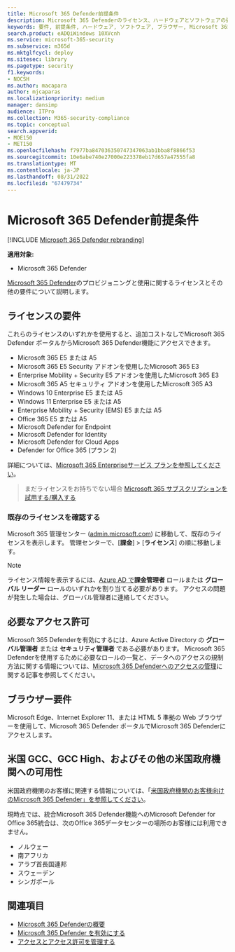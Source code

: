 ```yaml
---
title: Microsoft 365 Defender前提条件
description: Microsoft 365 Defenderのライセンス、ハードウェアとソフトウェアの要件、およびその他の構成設定について説明します
keywords: 要件, 前提条件, ハードウェア, ソフトウェア, ブラウザー, Microsoft 365 Defender, M365, ライセンス, E5, A5, EMS, 購入
search.product: eADQiWindows 10XVcnh
ms.service: microsoft-365-security
ms.subservice: m365d
ms.mktglfcycl: deploy
ms.sitesec: library
ms.pagetype: security
f1.keywords:
- NOCSH
ms.author: macapara
author: mjcaparas
ms.localizationpriority: medium
manager: dansimp
audience: ITPro
ms.collection: M365-security-compliance
ms.topic: conceptual
search.appverid:
- MOE150
- MET150
ms.openlocfilehash: f7977ba847036350747347063ab1bba8f8866f53
ms.sourcegitcommit: 10e6abe740e27000e223378eb17d657a47555fa8
ms.translationtype: MT
ms.contentlocale: ja-JP
ms.lasthandoff: 08/31/2022
ms.locfileid: "67479734"
---
```

# <a name="microsoft-365-defender-prerequisites"></a>Microsoft 365 Defender前提条件

[!INCLUDE [Microsoft 365 Defender rebranding](../includes/microsoft-defender.md)]


**適用対象:**
- Microsoft 365 Defender

[Microsoft 365 Defender](microsoft-365-defender.md)のプロビジョニングと使用に関するライセンスとその他の要件について説明します。

## <a name="licensing-requirements"></a>ライセンスの要件
これらのライセンスのいずれかを使用すると、追加コストなしでMicrosoft 365 Defender ポータルからMicrosoft 365 Defender機能にアクセスできます。

- Microsoft 365 E5 または A5
- Microsoft 365 E5 Security アドオンを使用したMicrosoft 365 E3
- Enterprise Mobility + Security E5 アドオンを使用したMicrosoft 365 E3
- Microsoft 365 A5 セキュリティ アドオンを使用したMicrosoft 365 A3
- Windows 10 Enterprise E5 または A5
- Windows 11 Enterprise E5 または A5
- Enterprise Mobility + Security (EMS) E5 または A5 
- Office 365 E5 または A5
- Microsoft Defender for Endpoint
- Microsoft Defender for Identity 
- Microsoft Defender for Cloud Apps
- Defender for Office 365 (プラン 2)

詳細については、[Microsoft 365 Enterpriseサービス プランを参照してください](https://www.microsoft.com/licensing/product-licensing/microsoft-365-enterprise)。

> まだライセンスをお持ちでない場合 [Microsoft 365 サブスクリプションを試用する/購入する](../../commerce/try-or-buy-microsoft-365.md)

### <a name="check-your-existing--licenses"></a>既存のライセンスを確認する
Microsoft 365 管理センター ([admin.microsoft.com](https://admin.microsoft.com/)) に移動して、既存のライセンスを表示します。 管理センターで、[**課金**]  >  [**ライセンス**] の順に移動します。

>[!NOTE]
> ライセンス情報を表示するには、[Azure AD で](/azure/active-directory/roles/permissions-reference)**課金管理者** ロールまたは **グローバル リーダー** ロールのいずれかを割り当てる必要があります。 アクセスの問題が発生した場合は、グローバル管理者に連絡してください。

## <a name="required-permissions"></a>必要なアクセス許可
Microsoft 365 Defenderを有効にするには、Azure Active Directory の **グローバル管理者** または **セキュリティ管理者** である必要があります。 Microsoft 365 Defenderを使用するために必要なロールの一覧と、データへのアクセスの規制方法に関する情報については、[Microsoft 365 Defenderへのアクセスの管理](m365d-permissions.md)に関する記事を参照してください。

## <a name="browser-requirements"></a>ブラウザー要件
Microsoft Edge、Internet Explorer 11、または HTML 5 準拠の Web ブラウザーを使用して、Microsoft 365 Defender ポータルでMicrosoft 365 Defenderにアクセスします。

## <a name="availability-to-us-gcc-gcc-high-and-other-us-government-institutions"></a>米国 GCC、GCC High、およびその他の米国政府機関への可用性

米国政府機関のお客様に関連する情報については、「[米国政府機関のお客様向けのMicrosoft 365 Defender」を参照してください](usgov.md)。

現時点では、統合Microsoft 365 Defender機能へのMicrosoft Defender for Office 365統合は、次のOffice 365データセンターの場所のお客様には利用できません。

- ノルウェー 
- 南アフリカ 
- アラブ首長国連邦 
- スウェーデン 
- シンガポール 


## <a name="related-topics"></a>関連項目
- [Microsoft 365 Defenderの概要](microsoft-365-defender.md)
- [Microsoft 365 Defender を有効にする](m365d-enable.md)
- [アクセスとアクセス許可を管理する](m365d-permissions.md)
